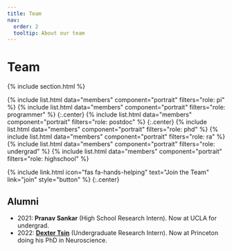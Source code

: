 ```yaml
---
title: Team
nav:
  order: 2
  tooltip: About our team
---
```


# <i class="fas fa-users"></i>Team

{% include section.html %}

{%
  include list.html
  data="members"
  component="portrait"
  filters="role: pi"
%}
{%
  include list.html
  data="members"
  component="portrait"
  filters="role: programmer"
%}
{:.center}
{%
  include list.html
  data="members"
  component="portrait"
  filters="role: postdoc"
%}
{:.center}
{%
  include list.html
  data="members"
  component="portrait"
  filters="role: phd"
%}
{%
  include list.html
  data="members"
  component="portrait"
  filters="role: ra"
%}
{%
  include list.html
  data="members"
  component="portrait"
  filters="role: undergrad"
%}
{%
  include list.html
  data="members"
  component="portrait"
  filters="role: highschool"
%}

{%
  include link.html
  icon="fas fa-hands-helping"
  text="Join the Team"
  link="join"
  style="button"
%}
{:.center}


## Alumni

- 2021: **Pranav Sankar** (High School Research Intern). Now at UCLA for undergrad.
- 2022: [**Dexter Tsin**](/members/dexter-tsin.html) (Undergraduate Research Intern). Now at Princeton doing his PhD in Neuroscience.